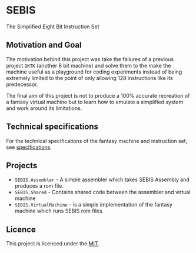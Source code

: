 # SEBIS
The Simplified Eight Bit Instruction Set

## Motivation and Goal
The motivation behind this project was take the failures of a previous project `QKTK` (another 8 bit machine) and solve them to the make the machine useful as a playground for coding experiments instead of being extremely limited to the point of only allowing 128 instructions like its predecessor.

The final aim of this project is not to produce a 100% accurate recreation of a fantasy virtual machine but to learn how to emulate a simplified system and work around its limitations.

## Technical specifications
For the technical specifications of the fantasy machine and instruction set, see [specifications](docs/specification.md).

## Projects
- `SEBIS.Assembler` - A simple assembler which takes SEBIS Assembly and produces a rom file.
- `SEBIS.Shared` - Contains shared code between the assembler and virtual machine
- `SEBIS.VirtualMachine` - is a simple implementation of the fantasy machine which runs SEBIS rom files.

## Licence
This project is licenced under the [MIT](LICENSE).